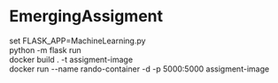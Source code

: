 # EmergingAssigment

set FLASK_APP=MachineLearning.py<br>
python -m flask run<br>
docker build . -t assigment-image<br>
docker run --name rando-container -d -p 5000:5000 assigment-image<br>